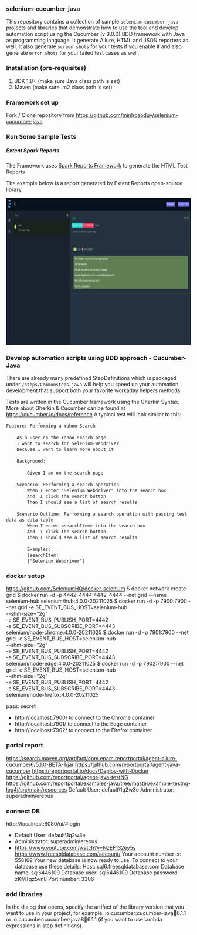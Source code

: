 ### selenium-cucumber-java

This repository contains a collection of sample `selenium-cucumber-java` projects and libraries that demonstrate how to
use the tool and develop automation script using the Cucumber (v 3.0.0) BDD framework with Java as programming language.
It generate Allure, HTML and JSON reporters as well. It also generate `screen shots` for your tests if you enable it and
also generate `error shots` for your failed test cases as well.

### Installation (pre-requisites)

1. JDK 1.8+ (make sure Java class path is set)
2. Maven (make sure .m2 class path is set)


### Framework set up

Fork / Clone repository from https://github.com/minhdaoduy/selenium-cucumber-java

### Run Some Sample Tests



##### Extent Spark Reports

The Framework uses [Spark Reports Framework](http://www.extentreports.com/docs/versions/4/java/spark-reporter.html) to
generate the HTML Test Reports

The example below is a report generated by Extent Reports open-source library.

<img src="https://github.com/amiya-pattnaik/selenium-cucumber-java/blob/master/src/main/resources/demo/demo.png" height="400px" width="600"/>

### Develop automation scripts using BDD approach - Cucumber-Java

There are already many predefined StepDefinitions which is packaged under `/steps/Commonsteps.java` will help you speed
up your automation development that support both your favorite workaday helpers methods.

Tests are written in the Cucumber framework using the Gherkin Syntax. More about Gherkin & Cucumber can be found
at https://cucumber.io/docs/reference A typical test will look similar to this:

```
Feature: Performing a Yahoo Search

    As a user on the Yahoo search page
    I want to search for Selenium-Webdriver
    Because I want to learn more about it

    Background:

        Given I am on the search page

    Scenario: Performing a search operation
        When I enter "Selenium Webdriver" into the search box
        And  I click the search button
        Then I should see a list of search results

    Scenario Outline: Performing a search operation with passing test data as data table
        When I enter <searchItem> into the search box
        And  I click the search button
        Then I should see a list of search results

        Examples:
        |searchItem|
        |"Selenium Webdriver"|
```


### docker setup
https://github.com/SeleniumHQ/docker-selenium
$ docker network create grid
$ docker run -d -p 4442-4444:4442-4444 --net grid --name selenium-hub selenium/hub:4.0.0-20211025
$ docker run -d -p 7900:7900 --net grid -e SE_EVENT_BUS_HOST=selenium-hub \
--shm-size="2g" \
-e SE_EVENT_BUS_PUBLISH_PORT=4442 \
-e SE_EVENT_BUS_SUBSCRIBE_PORT=4443 \
selenium/node-chrome:4.0.0-20211025
$ docker run -d -p 7901:7900 --net grid -e SE_EVENT_BUS_HOST=selenium-hub \
--shm-size="2g" \
-e SE_EVENT_BUS_PUBLISH_PORT=4442 \
-e SE_EVENT_BUS_SUBSCRIBE_PORT=4443 \
selenium/node-edge:4.0.0-20211025
$ docker run -d -p 7902:7900 --net grid -e SE_EVENT_BUS_HOST=selenium-hub \
--shm-size="2g" \
-e SE_EVENT_BUS_PUBLISH_PORT=4442 \
-e SE_EVENT_BUS_SUBSCRIBE_PORT=4443 \
selenium/node-firefox:4.0.0-20211025

pass: secret

* http://localhost:7900/ to connect to the Chrome container
* http://localhost:7901/ to connect to the Edge container
* http://localhost:7902/ to connect to the Firefox container

### portal report
https://search.maven.org/artifact/com.epam.reportportal/agent-allure-cucumber6/5.1.0-BETA-1/jar
https://github.com/reportportal/agent-java-cucumber
https://reportportal.io/docs/Deploy-with-Docker
https://github.com/reportportal/agent-java-testNG
https://github.com/reportportal/examples-java/tree/master/example-testng-log4j/src/main/resources
Default User: default\1q2w3e
Administrator: superadmin\erebus
### connect DB
http://localhost:8080/ui/#login
* Default User: default\1q2w3e
* Administrator: superadmin\erebus
* https://www.youtube.com/watch?v=NzEF132ey5s
  https://www.freesqldatabase.com/account/
  Your account number is: 558169
  Your new database is now ready to use.
  To connect to your database use these details;
  Host: sql6.freesqldatabase.com Database name: sql6446109 Database user: sql6446109 Database password: zKMTqz5vn8 Port number: 3306
### add libraries
In the dialog that opens, specify the artifact of the library version that you want to use in your project, for example: io.cucumber:cucumber-java:jar:6.1.1 or io.cucumber:cucumber-java8:jar:6.1.1 (if you want to use lambda expressions in step definitions).
